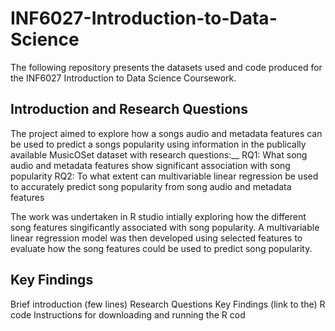 # INF6027-Introduction-to-Data-Science
The following repository presents the datasets used and code produced for the INF6027 Introduction to Data Science Coursework. 

## Introduction and Research Questions
The project aimed to explore how a songs audio and metadata features can be used to predict a songs popularity using information in the publically available MusicOSet dataset with research questions:__ 
RQ1: What song audio and metadata features show significant association with song popularity 
RQ2: To what extent can multivariable linear regression be used to accurately predict song popularity from song audio and metadata features

The work was undertaken in R studio intially exploring how the different song features singificantly associated with song popularity. A multivariable linear regression model was then developed using selected features to evaluate how the song features could be used to predict song popularity. 

## Key Findings


Brief introduction (few lines)
Research Questions
Key Findings
(link to the) R code
Instructions for downloading and running the R cod

